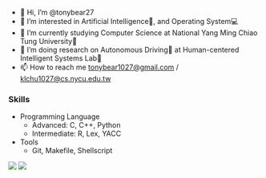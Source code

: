 - 👋 Hi, I’m @tonybear27
- 👀 I’m interested in Artificial Intelligence🧠, and Operating System💻  
- 🌱 I’m currently studying Computer Science at National Yang Ming Chiao Tung University🏫
- 💞️ I’m doing research on Autonomous Driving🚗 at Human-centered Intelligent Systems Lab🔬
- 📫 How to reach me tonybear1027@gmail.com / klchu1027@cs.nycu.edu.tw 

### Skills
* Programming Language
  * Advanced: C, C++, Python
  * Intermediate: R, Lex, YACC
* Tools
  * Git, Makefile, Shellscript


<!---
tonybear27/tonybear27 is a ✨ special ✨ repository because its `README.md` (this file) appears on your GitHub profile.
You can click the Preview link to take a look at your changes.
--->

<img src="https://github-readme-stats.vercel.app/api/top-langs/?username=tonybear27&theme=graywhite&count_private=true&langs_count=20&layout=compact&cache_seconds=1" />

<img src="https://github-readme-stats.vercel.app/api?username=tonybear27&show_icons=true&theme=graywhite&count_private=true&cache_seconds=1" />
